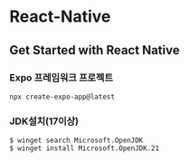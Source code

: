 # React-Native
## Get Started with React Native
### Expo 프레임워크 프로젝트
```
npx create-expo-app@latest
```

### JDK설치(17이상)
```
$ winget search Microsoft.OpenJDK
$ winget install Microsoft.OpenJDK.21
```